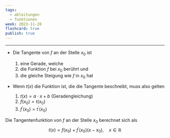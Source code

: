 ```yaml
---
tags:
  - ableitungen
  - funktionen
week: 2023-11-28
flashcard: true
publish: true
---
```

***

- Die Tangente von $f$ an der Stelle $x_0$ ist
	1. eine Gerade, welche
	2. die Funktion $f$ bei $x_0$ berührt und
	3. die gleiche Steigung wie $f$ in $x_0$ hat

- Wenn $t(x)$ die Funktion ist, die die Tangente beschreibt, muss also gelten
	1. $t(x)=a \cdot x+b$ (Geradengleichung)
	2. $f\left(x_0\right)=t\left(x_0\right)$
	3. $f^{\prime}\left(x_0\right)=t^{\prime}\left(x_0\right)$

Die Tangentenfunktion von $f$ an der Stelle $x_0$ berechnet sich als
$$
t(x)=f\left(x_0\right)+f^{\prime}\left(x_0\right)\left(x-x_0\right), \quad x \in \mathbb{R}
$$
